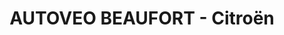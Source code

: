 ---
title: "AUTOVEO BEAUFORT - Citroën"
url: /beaufort-en-anjou/autoveo-beaufort-citroen/
shop: Autowerkstatt
---